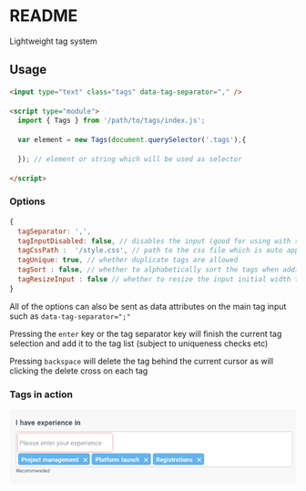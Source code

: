 # README

Lightweight tag system

## Usage


```html
<input type="text" class="tags" data-tag-separator="," />

<script type="module">
  import { Tags } from '/path/to/tags/index.js';

  var element = new Tags(document.querySelector('.tags'),{

  }); // element or string which will be used as selector

</script>
```

### Options

```javascript
{
  tagSeparator: ',',
  tagInputDisabled: false, // disables the input (good for using with suggestive)
  tagCssPath :  '/style.css', // path to the css file which is auto appended to document head
  tagUnique: true, // whether duplicate tags are allowed
  tagSort : false, // whether to alphabetically sort the tags when adding one
  tagResizeInput : false // whether to resize the input initial width to the width of the placeholder
}
```
All of the options can also be sent as data attributes on the main tag input such as `data-tag-separator=";"`

Pressing the `enter` key or the tag separator key will finish the current tag selection and add it to the tag list (subject to uniqueness checks etc)

Pressing `backspace` will delete the tag behind the current cursor as will clicking the delete cross on each tag

### Tags in action

![Screenshot](/tags-screenshot.png?raw=true&v=0.01 "Screenshot")